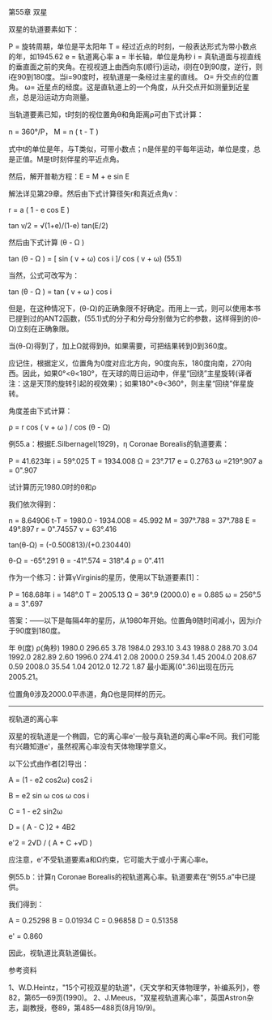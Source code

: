 第55章 双星



双星的轨道要素如下：

  P = 旋转周期，单位是平太阳年
  T = 经过近点的时刻，一般表达形式为带小数点的年，如1945.62
  e = 轨道离心率
  a = 半长轴，单位是角秒
  i = 真轨道面与视直线的垂直面之前的夹角。在视视道上由西向东(顺行)运动，i则在0到90度，逆行，则i在90到180度。当i=90度时，视轨道是一条经过主星的直线。
  Ω= 升交点的位置角。
  ω= 近星点的经度。这是直轨道上的一个角度，从升交点开如测量到近星点，总是沿运动方向测量。

  当轨道要素已知，t时刻的视位置角θ和角距离ρ可由下式计算：

  n = 360°/P，    M = n ( t - T )

  式中t的单位是年，与T类似，可带小数点；n是伴星的平每年运动，单位是度，总是正值。M是t时刻伴星的平近点角。

  然后，解开普勒方程：E = M + e sin E

  解法详见第29章。然后由下式计算径矢r和真近点角v：

  r = a ( 1 - e cos E )

  tan v/2 = √(1+e)/(1-e) tan(E/2)

  然后由下式计算 (θ - Ω )

  tan (θ - Ω ) = [ sin ( v + ω) cos i ]/ cos ( v + ω)     (55.1)

  当然，公式可改写为：

  tan (θ - Ω ) = tan ( v + ω ) cos i

  但是，在这种情况下，(θ-Ω)的正确象限不好确定。而用上一式，则可以使用本书已提到过的ANT2函数，(55.1)式的分子和分母分别做为它的参数，这样得到的(θ-Ω)立刻在正确象限。

  当(θ-Ω)得到了，加上Ω就得到θ。如果需要，可把结果转到0到360度。

  应记住，根据定义，位置角为0度对应北方向，90度向东，180度向南，270向西。因此，如果0°<θ<180°，在天球的周日运动中，伴星“回绕”主星旋转(译者注：这是天顶的旋转引起的视效果)；如果180°<θ<360°，则主星“回绕”伴星旋转。

  角度差由下式计算：

  ρ =  r cos ( v + ω ) / cos (θ - Ω)

例55.a：根据E.Silbernagel(1929)，η Coronae Borealis的轨道要素：

P = 41.623年    i = 59°.025
T = 1934.008   Ω = 23°.717
e = 0.2763     ω =219°.907
a = 0".907

  试计算历元1980.0时的θ和ρ

  我们依次得到：

  n = 8.64906
t-T = 1980.0 - 1934.008 = 45.992
  M = 397°.788 = 37°.788
  E = 49°.897
  r = 0".74557
  v = 63°.416

  tan(θ-Ω) = (-0.500813)/(+0.230440)

  θ-Ω = -65°.291
  θ = -41°.574 = 318°.4
  ρ = 0".411

作为一个练习：计算γVirginis的星历，使用以下轨道要素[1]：

P = 168.68年    i = 148°.0
T = 2005.13    Ω =  36°.9  (2000.0)
e = 0.885      ω = 256°.5
a = 3".697

  答案：——以下是每隔4年的星历，从1980年开始。位置角θ随时间减小，因为i介于90度到180度。

年	θ(度)	ρ(角秒)
1980.0	296.65	3.78
1984.0	293.10	3.43
1988.0	288.70	3.04
1992.0	282.89	2.60
1996.0	274.41	2.08
2000.0	259.34	1.45
2004.0	208.67	0.59
2008.0	35.54	1.04
2012.0	12.72	1.87
  最小距离(0".36)出现在历元2005.21。

  位置角θ涉及2000.0平赤道，角Ω也是同样的历元。

-----------------------

视轨道的离心率

  双星的视轨道是一个椭圆，它的离心率e'一般与真轨道的离心率e不同。我们可能有兴趣知道e'，虽然视离心率没有天体物理学意义。

  以下公式由作者[2]导出：

  A = (1 - e2 cos2ω) cos2 i

  B = e2 sin ω cos ω cos i

  C = 1 - e2 sin2ω

  D = ( A - C )2 + 4B2

  e'2 = 2√D / ( A + C +√D )

  应注意，e'不受轨道要素a和Ω约束，它可能大于或小于离心率e。

例55.b：计算η Coronae Borealis的视轨道离心率。轨道要素在“例55.a”中已提供。

  我们得到：

A = 0.25298
B = 0.01934
C = 0.96858
D = 0.51358

e' = 0.860

  因此，视轨道比真轨道偏长。

参考资料

1、W.D.Heintz，"15个可视双星的轨道"，《天文学和天体物理学，补编系列》，卷82，第65—69页(1990)。
2、J.Meeus，"双星视轨道离心率"，英国Astron杂志，副教授，卷89，第485—488页(8月19/9)。
